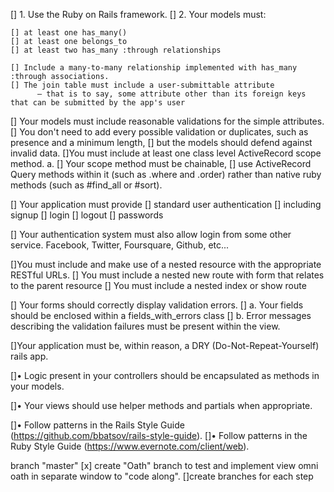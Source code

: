 [] 1. Use the Ruby on Rails framework.
[] 2. Your models must:

    [] at least one has_many()
    [] at least one belongs_to 
    [] at least two has_many :through relationships

    [] Include a many-to-many relationship implemented with has_many :through associations. 
    [] The join table must include a user-submittable attribute 
          — that is to say, some attribute other than its foreign keys that can be submitted by the app's user

[] Your models must include reasonable validations for the simple attributes. 
    [] You don't need to add every possible validation or duplicates, 
       such as presence and a minimum length, 
        [] but the models should defend against invalid data.
[]You must include at least one class level ActiveRecord scope method. a. 
    [] Your scope method must be chainable, 
        [] use ActiveRecord Query methods within it (such as .where and .order) 
            rather than native ruby methods (such as #find_all or #sort).

[] Your application must provide 
[] standard user authentication
[] including signup
[] login
[] logout
[] passwords

[] Your authentication system must also allow login from some other service. 
    Facebook, Twitter, Foursquare, Github, etc...


[]You must include and make use of a nested resource with the appropriate RESTful URLs.
      [] You must include a nested new route with form that relates to the parent resource
      [] You must include a nested index or show route


[] Your forms should correctly display validation errors. 
    [] a. Your fields should be enclosed within a fields_with_errors class 
    [] b. Error messages describing the validation failures must be present within the view.

[]Your application must be, within reason, a DRY (Do-Not-Repeat-Yourself) rails app.

[]• Logic present in your controllers should be encapsulated as methods in your models.

[]• Your views should use helper methods and partials when appropriate.

[]• Follow patterns in the Rails Style Guide (https://github.com/bbatsov/rails-style-guide). 
[]• Follow patterns in the Ruby Style Guide (https://www.evernote.com/client/web). 



branch "master" 
[x] create "Oath" branch to test and implement
view omni oath in separate window to "code along".
[]create branches for each step